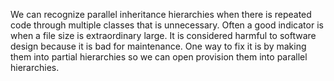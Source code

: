 We can recognize parallel inheritance hierarchies when there is repeated code through multiple classes that is unnecessary. Often a good indicator is when a file size is extraordinary large. It is considered harmful to software design because it is bad for maintenance. One way to fix it is by making them into partial hierarchies so we can open provision them into parallel hierarchies. 
